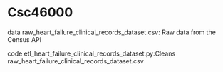 # Csc46000


data
raw_heart_failure_clinical_records_dataset.csv: Raw data from the Census API


code
etl_heart_failure_clinical_records_dataset.py:Cleans raw_heart_failure_clinical_records_dataset.csv
